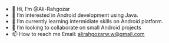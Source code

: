 - 👋 Hi, I’m @Ali-Rahgozar
- 👀 I’m interested in Android development using Java.
- 🌱 I’m currently learning intermidiate skills on Android platform.
- 💞️ I’m looking to collaborate on small Android projects
- 📫 How to reach me Email: alirahgozarw.w@gmail.com

<!---
Ali-Rahgozar/Ali-Rahgozar is a ✨ special ✨ repository because its `README.md` (this file) appears on your GitHub profile.
You can click the Preview link to take a look at your changes.
--->

